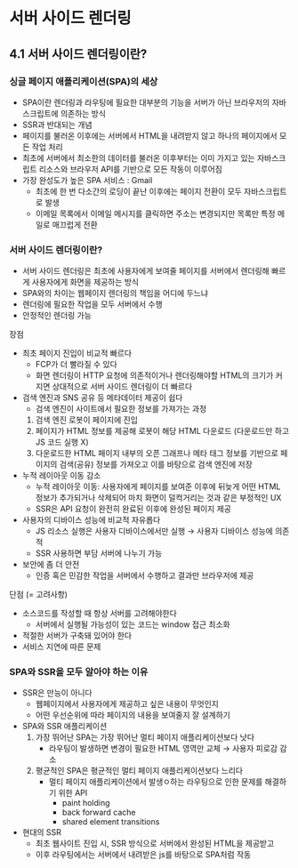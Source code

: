 # 서버 사이드 렌더링

## 4.1 서버 사이드 렌더링이란?

### 싱글 페이지 애플리케이션(SPA)의 세상

- SPA이란 렌더링과 라우팅에 필요한 대부분의 기능을 서버가 아닌 브라우저의 자바스크립트에 의존하는 방식
- SSR과 반대되는 개념
- 페이지를 불러온 이후에는 서버에서 HTML을 내려받지 않고 하나의 페이지에서 모든 작업 처리
- 최초에 서버에서 최소한의 데이터를 불러온 이후부터는 이미 가지고 있는 자바스크립트 리소스와 브라우저 API를 기반으로 모든 작동이 이루어짐
- 가장 완성도가 높은 SPA 서비스 : Gmail
  - 최초에 한 번 다소간의 로딩이 끝난 이후에는 페이지 전환이 모두 자바스크립트로 발생
  - 이메일 목록에서 이메일 메시지를 클릭하면 주소는 변경되지만 목록만 특정 메일로 매끄럽게 전환

### 서버 사이드 렌더링이란?

- 서버 사이드 렌더링은 최초에 사용자에게 보여줄 페이지를 서버에서 렌더링해 빠르게 사용자에게 화면을 제공하는 방식
- SPA와의 차이는 웹페이지 렌더링의 책임을 어디에 두느냐
- 렌더링에 필요한 작업을 모두 서버에서 수행
- 안정적인 렌더링 가능

장점

- 최초 페이지 진입이 비교적 빠르다
  - FCP가 더 빨라질 수 있다
  - 화면 렌더링이 HTTP 요청에 의존적이거나 렌더링해야할 HTML의 크기가 커지면 상대적으로 서버 사이드 렌더링이 더 빠르다
- 검색 엔진과 SNS 공유 등 메타데이터 제공이 쉽다
  - 검색 엔진이 사이트에서 필요한 정보를 가져가는 과정
  1. 검색 엔진 로봇이 페이지에 진입
  2. 페이지가 HTML 정보를 제공해 로봇이 해당 HTML 다운로드 (다운로드만 하고 JS 코드 실행 X)
  3. 다운로드한 HTML 페이지 내부의 오픈 그래프나 메타 태그 정보를 기반으로 페이지의 검색(공유) 정보를 가져오고 이를 바탕으로 검색 엔진에 저장
- 누적 레이아웃 이동 감소
  - 누적 레이아웃 이동: 사용자에게 페이지를 보여준 이후에 뒤늦게 어떤 HTML 정보가 추가되거나 삭제되어 마치 화면이 덜컥거리는 것과 같은 부정적인 UX
  - SSR은 API 요청이 완전히 완료된 이후에 완성된 페이지 제공
- 사용자의 디바이스 성능에 비교적 자유롭다
  - JS 리소스 실행은 사용자 디바이스에서만 실행 → 사용자 디바이스 성능에 의존적
  - SSR 사용하면 부담 서버에 나누기 가능
- 보안에 좀 더 안전
  - 인증 혹은 민감한 작업을 서버에서 수행하고 결과만 브라우저에 제공

단점 (= 고려사항)

- 소스코드를 작성할 때 항상 서버를 고려해야한다
  - 서버에서 실행될 가능성이 있는 코드는 window 접근 최소화
- 적절한 서버가 구축돼 있어야 한다
- 서비스 지연에 따른 문제

### SPA와 SSR을 모두 알아야 하는 이유

- SSR은 만능이 아니다
  - 웹페이지에서 사용자에게 제공하고 싶은 내용이 무엇인지
  - 어떤 우선순위에 따라 페이지의 내용을 보여줄지 잘 설계하기
- SPA와 SSR 애플리케이션
  1. 가장 뛰어난 SPA는 가장 뛰어난 멀티 페이지 애플리케이션보다 낫다
     - 라우팅이 발생하면 변경이 필요한 HTML 영역만 교체 → 사용자 피로감 감소
  2. 평균적인 SPA은 평균적인 멀티 페이지 애플리케이션보다 느리다
     - 멀티 페이지 애플리케이션에서 발생ㅇ하는 라우팅으로 인한 문제를 해결하기 위한 API
       - paint holding
       - back forward cache
       - shared element transitions
- 현대의 SSR
  - 최초 웹사이트 진입 시, SSR 방식으로 서버에서 완성된 HTML을 제공받고
  - 이후 라우팅에서는 서버에서 내려받은 js를 바탕으로 SPA처럼 작동
